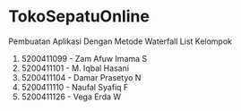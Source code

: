 # TokoSepatuOnline
Pembuatan Aplikasi Dengan Metode Waterfall
List Kelompok
1. 5200411099 - Zam Afuw Imama S
2. 5200411101 - M. Iqbal Hasani
3. 5200411104 - Damar Prasetyo N
4. 5200411110 - Naufal Syafiq F
5. 5200411126 - Vega Erda W
